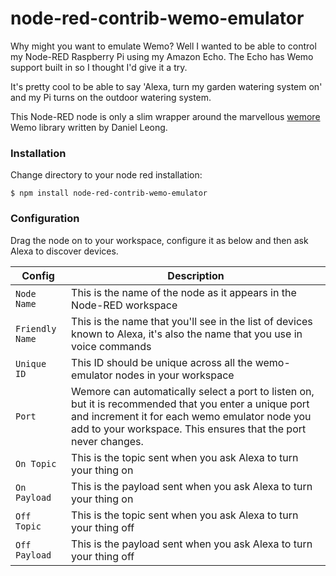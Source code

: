 # node-red-contrib-wemo-emulator

Why might you want to emulate Wemo?  Well I wanted to be able to control my Node-RED Raspberry Pi using my Amazon Echo. The
Echo has Wemo support built in so I thought I'd give it a try.

It's pretty cool to be able to say 'Alexa, turn my garden watering system on' and my Pi turns on the outdoor watering system.

This Node-RED node is only a slim wrapper around the marvellous [wemore](https://github.com/dhleong/wemore) Wemo library written by Daniel Leong.

### Installation

Change directory to your node red installation:

    $ npm install node-red-contrib-wemo-emulator

### Configuration

Drag the node on to your workspace, configure it as below and then ask Alexa to discover devices.


| Config  | Description                                                              |
| --------------- | ------------------------------------------------------------------------ |
| `Node Name`       | This is the name of the node as it appears in the Node-RED workspace |
| `Friendly Name`   | This is the name that you'll see in the list of devices known to Alexa, it's also the name that you use in voice commands |
| `Unique ID`   | This ID should be unique across all the wemo-emulator nodes in your workspace |
| `Port`   | Wemore can automatically select a port to listen on, but it is recommended that you enter a unique port and increment it for each wemo emulator node you add to your workspace. This ensures that the port never changes. |
| `On Topic`   | This is the topic sent when you ask Alexa to turn your thing on |
| `On Payload`   | This is the payload sent when you ask Alexa to turn your thing on |
| `Off Topic`   | This is the topic sent when you ask Alexa to turn your thing off |
| `Off Payload`   | This is the payload sent when you ask Alexa to turn your thing off |



